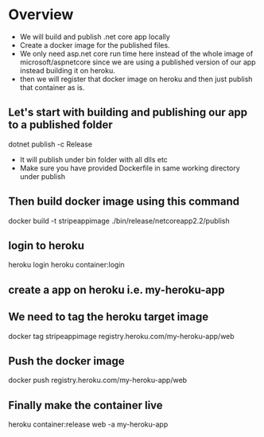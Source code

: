 # Overview
* We will build and publish .net core app locally
* Create a docker image for the published files.
* We only need asp.net core run time here instead of the whole image of microsoft/aspnetcore since we are using a published version of our app instead building it on heroku.
* then we will register that docker image on heroku and then just publish that container as is.

## Let's start with building and publishing our app to a published folder
dotnet publish -c Release
* It will publish under bin folder with all dlls etc
* Make sure you have provided Dockerfile in same working directory under publish
## Then build docker image using this command
docker build -t stripeappimage ./bin/release/netcoreapp2.2/publish

## login to heroku
heroku login
heroku container:login

## create a app on heroku i.e. my-heroku-app

## We need to tag the heroku target image
docker tag stripeappimage registry.heroku.com/my-heroku-app/web

## Push the docker image
docker push registry.heroku.com/my-heroku-app/web

## Finally make the container live
heroku container:release web -a my-heroku-app